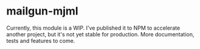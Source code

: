 <h1>mailgun-mjml</h1>
<p>Currently, this module is a WIP. I've published it to NPM to accelerate another project, but it's not yet stable for production. More documentation, tests and features to come.</p>

